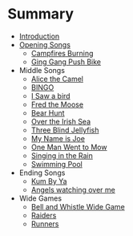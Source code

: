 # Summary

* [Introduction](README.md)
* [Opening Songs](opening_songs.md)
   * [Campfires Burning](campfiresburning.md)
   * [Ging Gang Push Bike](pushbike.md)
* Middle Songs
   * [Alice the Camel](alice.md)
   * [BINGO](bingo.md)
   * [I Saw a bird](isawabird.md)
   * [Fred the Moose](fred.md)
   * [Bear Hunt](bearhunt.md)
   * [Over the Irish Sea](irishsea.md)
   * [Three Blind Jellyfish](jellyfish.md)
   * [My Name is Joe](joe.md)
   * [One Man Went to Mow](mow.md)
   * [Singing in the Rain](singingintherain.md)
   * [Swimming Pool](swimmingpool.md)
* Ending Songs
   * [Kum By Ya](kumbyya.md)
   * [Angels watching over me](angels.md)
* Wide Games
   * [Bell and Whistle Wide Game](bellandwhistle.md)
   * [Raiders](raiders.md)
   * [Runners](runners.md)

